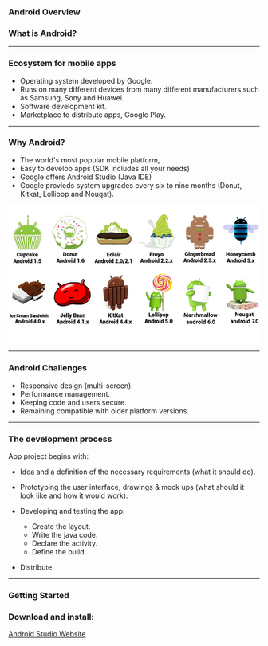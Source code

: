 ### Android Overview

### What is Android?

---

### Ecosystem for mobile apps

- Operating system developed by Google.
- Runs on many different devices from many different manufacturers such as Samsung, Sony and Huawei.
- Software development kit.
- Marketplace to distribute apps, Google Play.

---

### Why Android?

- The world's most popular mobile platform,
- Easy to develop apps (SDK includes all your needs)
- Google offers Android Studio (Java IDE)
- Google provieds system upgrades every six to nine months (Donut, Kitkat, Lollipop and Nougat).

<img width="600" src="/media/android-dev-images/android-dev-2/android-versions.jpg" alt="android versions">

---

### Android Challenges

- Responsive design (multi-screen).
- Performance management.
- Keeping code and users secure.
- Remaining compatible with older platform versions.

---

### The development process

App project begins with:

- Idea and a definition of the necessary requirements (what it should do).
- Prototyping the user interface, drawings & mock ups (what should it look like and how it would work).
- Developing and testing the app:

  - Create the layout.
  - Write the java code.
  - Declare the activity.
  - Define the build.

- Distribute

---

### Getting Started

### Download and install:

<a href="https://developer.android.com/studio#downloads" target="_blank">
  Android Studio Website
</a>
